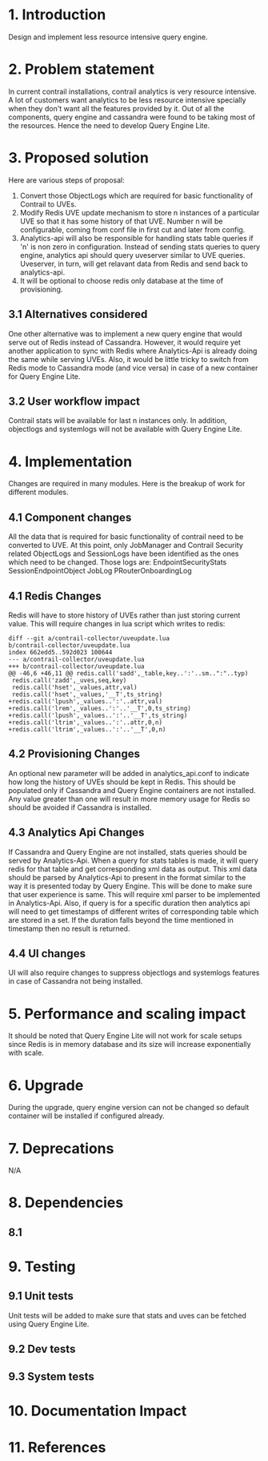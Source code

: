 # 1. Introduction
Design and implement less resource intensive query engine.

# 2. Problem statement
In current contrail installations, contrail analytics is very resource
intensive. A lot of customers want analytics to be less resource
intensive specially when they don't want all the features provided by
it. Out of all the components, query engine and cassandra were found to
be taking most of the resources. Hence the need to develop Query Engine
Lite.

# 3. Proposed solution
Here are various steps of proposal:
1. Convert those ObjectLogs which are required for basic functionality
   of Contrail to UVEs.
2. Modify Redis UVE update mechanism to store n instances of a
   particular UVE so that it has some history of that UVE. Number n
   will be configurable, coming from conf file in first cut and later
   from config.
3. Analytics-api will also be responsible for handling stats table
   queries if 'n' is non zero in configuration. Instead of sending
   stats queries to query engine, analytics api should query uveserver
   similar to UVE queries. Uveserver, in turn, will get relavant data
   from Redis and send back to analytics-api.
4. It will be optional to choose redis only database at the time of
   provisioning.

## 3.1 Alternatives considered
One other alternative was to implement a new query engine that would
serve out of Redis instead of Cassandra. However, it would require yet
another application to sync with Redis where Analytics-Api is already
doing the same while serving UVEs. Also, it would be little tricky
to switch from Redis mode to Cassandra mode (and vice versa) in case
of a new container for Query Engine Lite.

## 3.2 User workflow impact
Contrail stats will be available for last n instances only. In addition,
objectlogs and systemlogs will not be available with Query Engine Lite.

# 4. Implementation
Changes are required in many modules. Here is the breakup of work for
different modules.

## 4.1 Component changes
All the data that is required for basic functionality of contrail need
to be converted to UVE. At this point, only JobManager and Contrail
Security related ObjectLogs and SessionLogs have been identified as the
ones which need to be changed. Those logs are:
    EndpointSecurityStats
    SessionEndpointObject
    JobLog
    PRouterOnboardingLog

## 4.1 Redis Changes
Redis will have to store history of UVEs rather than just storing
current value. This will require changes in lua script which writes
to redis:

```
diff --git a/contrail-collector/uveupdate.lua
b/contrail-collector/uveupdate.lua
index 662edd5..592d023 100644
--- a/contrail-collector/uveupdate.lua
+++ b/contrail-collector/uveupdate.lua
@@ -46,6 +46,11 @@ redis.call('sadd',_table,key..':'..sm..":"..typ)
 redis.call('zadd',_uves,seq,key)
 redis.call('hset',_values,attr,val)
 redis.call('hset',_values,'__T',ts_string)
+redis.call('lpush',_values..':'..attr,val)
+redis.call('lrem',_values..':'..'__T',0,ts_string)
+redis.call('lpush',_values..':'..'__T',ts_string)
+redis.call('ltrim',_values..':'..attr,0,n)
+redis.call('ltrim',_values..':'..'__T',0,n)
```

## 4.2 Provisioning Changes
An optional new parameter will be added in analytics_api.conf to
indicate how long the history of UVEs should be kept in Redis. This
should be populated only if Cassandra and Query Engine containers are
not installed. Any value greater than one will result in more memory
usage for Redis so should be avoided if Cassandra is installed.

## 4.3 Analytics Api Changes
If Cassandra and Query Engine are not installed, stats queries should
be served by Analytics-Api. When a query for stats tables is made, it
will query redis for that table and get corresponding xml data as output.
This xml data should be parsed by Analytics-Api to present in the format
similar to the way it is presented today by Query Engine. This will be
done to make sure that user experience is same. This will require xml
parser to be implemented in Analytics-Api. Also, if query is for a specific
duration then analytics api will need to get timestamps of different
writes of corresponding table which are stored in a set. If the
duration falls beyond the time mentioned in timestamp then no result
is returned.

## 4.4 UI changes
UI will also require changes to suppress objectlogs and systemlogs
features in case of Cassandra not being installed.

# 5. Performance and scaling impact
It should be noted that Query Engine Lite will not work for scale setups
since Redis is in memory database and its size will increase
exponentially with scale.

# 6. Upgrade
During the upgrade, query engine version can not be changed so default
container will be installed if configured already.

# 7. Deprecations
N/A

# 8. Dependencies

## 8.1

# 9. Testing
## 9.1 Unit tests
Unit tests will be added to make sure that stats and uves can be
fetched using Query Engine Lite.

## 9.2 Dev tests

## 9.3 System tests

# 10. Documentation Impact

# 11. References

